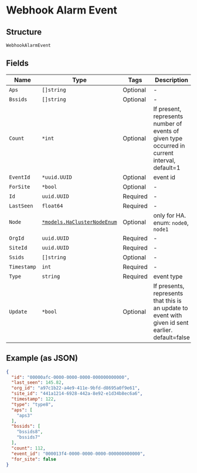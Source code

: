 
# Webhook Alarm Event

## Structure

`WebhookAlarmEvent`

## Fields

| Name | Type | Tags | Description |
|  --- | --- | --- | --- |
| `Aps` | `[]string` | Optional | - |
| `Bssids` | `[]string` | Optional | - |
| `Count` | `*int` | Optional | If present, represents number of events of given type occurred in current interval, default=1 |
| `EventId` | `*uuid.UUID` | Optional | event id |
| `ForSite` | `*bool` | Optional | - |
| `Id` | `uuid.UUID` | Required | - |
| `LastSeen` | `float64` | Required | - |
| `Node` | [`*models.HaClusterNodeEnum`](../../doc/models/ha-cluster-node-enum.md) | Optional | only for HA. enum: `node0`, `node1` |
| `OrgId` | `uuid.UUID` | Required | - |
| `SiteId` | `uuid.UUID` | Required | - |
| `Ssids` | `[]string` | Optional | - |
| `Timestamp` | `int` | Required | - |
| `Type` | `string` | Required | event type |
| `Update` | `*bool` | Optional | If presents, represents that this is an update to event with given id sent earlier. default=false |

## Example (as JSON)

```json
{
  "id": "00000afc-0000-0000-0000-000000000000",
  "last_seen": 145.82,
  "org_id": "a97c1b22-a4e9-411e-9bfd-d8695a0f9e61",
  "site_id": "441a1214-6928-442a-8e92-e1d34b8ec6a6",
  "timestamp": 122,
  "type": "type8",
  "aps": [
    "aps3"
  ],
  "bssids": [
    "bssids8",
    "bssids7"
  ],
  "count": 112,
  "event_id": "000013f4-0000-0000-0000-000000000000",
  "for_site": false
}
```

